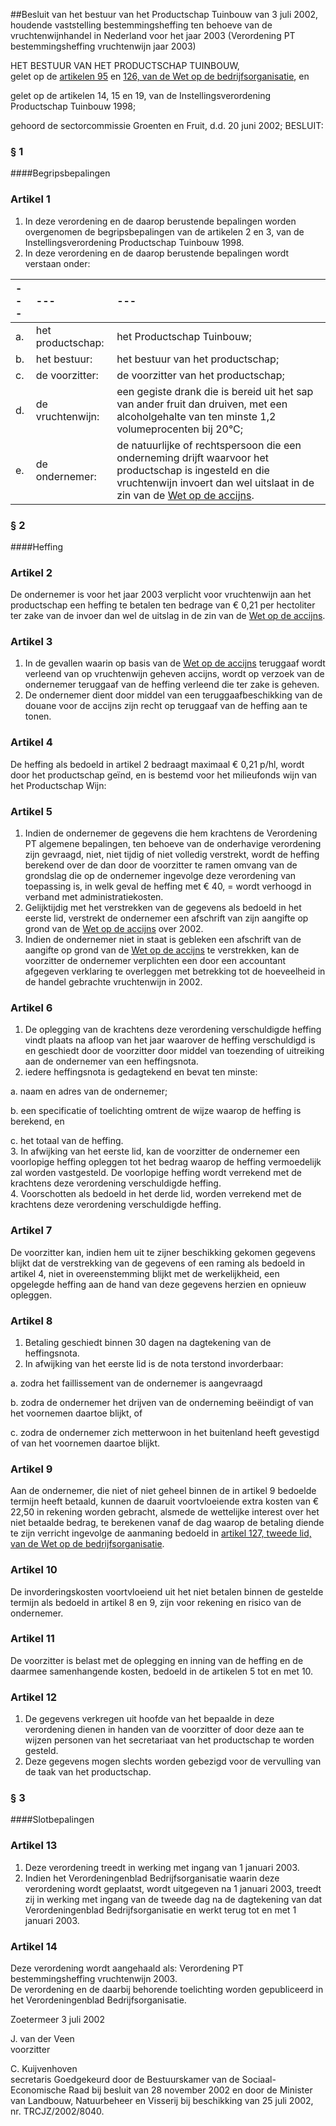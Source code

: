 <meta http-equiv='Content-Type' content='text/html; charset=utf-8' />

##Besluit van het bestuur van het Productschap Tuinbouw van 3 juli 2002, houdende vaststelling bestemmingsheffing ten behoeve van de vruchtenwijnhandel in Nederland voor het jaar 2003 (Verordening PT bestemmingsheffing vruchtenwijn jaar 2003)

HET BESTUUR VAN HET PRODUCTSCHAP TUINBOUW,  
gelet op de [artikelen 95](../../../../../../../wet/wet/op/de/bedrijfsorganisatie/BWBR0002058/README.md) en [126, van de Wet op de bedrijfsorganisatie](../../../../../../../wet/wet/op/de/bedrijfsorganisatie/BWBR0002058/README.md), en

gelet op de artikelen 14, 15 en 19, van de Instellingsverordening Productschap Tuinbouw 1998;

gehoord de sectorcommissie Groenten en Fruit, d.d. 20 juni 2002;
BESLUIT:     
### §  1  

####Begripsbepalingen

### Artikel  1  

1.  In deze verordening en de daarop berustende bepalingen worden overgenomen de begripsbepalingen van de artikelen 2 en 3, van de Instellingsverordening Productschap Tuinbouw 1998.   
2.  In deze verordening en de daarop berustende bepalingen wordt verstaan onder:  

| --- | --- | --- |
|:---|:---|:---|
| a.  | het productschap:  | het Productschap Tuinbouw;  |
| b.  | het bestuur:  | het bestuur van het productschap;  |
| c.  | de voorzitter:  | de voorzitter van het productschap;  |
| d.  | de vruchtenwijn:  | een gegiste drank die is bereid uit het sap van ander fruit dan druiven, met een alcoholgehalte van ten minste 1,2 volumeprocenten bij 20°C;  |
| e.  | de ondernemer:  | de natuurlijke of rechtspersoon die een onderneming drijft waarvoor het productschap is ingesteld en die vruchtenwijn invoert dan wel uitslaat in de zin van de [Wet op de accijns](../../../../../../../wet/wet/op/de/accijns/BWBR0005251/README.md).  |

### §  2  

####Heffing

### Artikel  2  

De ondernemer is voor het jaar 2003 verplicht voor vruchtenwijn aan het productschap een heffing te betalen ten bedrage van € 0,21 per hectoliter ter zake van de invoer dan wel de uitslag in de zin van de [Wet op de accijns](../../../../../../../wet/wet/op/de/accijns/BWBR0005251/README.md).  

### Artikel  3  

1.  In de gevallen waarin op basis van de [Wet op de accijns](../../../../../../../wet/wet/op/de/accijns/BWBR0005251/README.md) teruggaaf wordt verleend van op vruchtenwijn geheven accijns, wordt op verzoek van de ondernemer teruggaaf van de heffing verleend die ter zake is geheven.   
2.  De ondernemer dient door middel van een teruggaafbeschikking van de douane voor de accijns zijn recht op teruggaaf van de heffing aan te tonen.   

### Artikel  4  

De heffing als bedoeld in artikel 2 bedraagt maximaal € 0,21 p/hl, wordt door het productschap geïnd, en is bestemd voor het milieufonds wijn van het Productschap Wijn:  

### Artikel  5  

1.  Indien de ondernemer de gegevens die hem krachtens de Verordening PT algemene bepalingen, ten behoeve van de onderhavige verordening zijn gevraagd, niet, niet tijdig of niet volledig verstrekt, wordt de heffing berekend over de dan door de voorzitter te ramen omvang van de grondslag die op de ondernemer ingevolge deze verordening van toepassing is, in welk geval de heffing met € 40, = wordt verhoogd in verband met administratiekosten.   
2.  Gelijktijdig met het verstrekken van de gegevens als bedoeld in het eerste lid, verstrekt de ondernemer een afschrift van zijn aangifte op grond van de [Wet op de accijns](../../../../../../../wet/wet/op/de/accijns/BWBR0005251/README.md) over 2002.   
3.  Indien de ondernemer niet in staat is gebleken een afschrift van de aangifte op grond van de [Wet op de accijns](../../../../../../../wet/wet/op/de/accijns/BWBR0005251/README.md) te verstrekken, kan de voorzitter de ondernemer verplichten een door een accountant afgegeven verklaring te overleggen met betrekking tot de hoeveelheid in de handel gebrachte vruchtenwijn in 2002.   

### Artikel  6  

1.  De oplegging van de krachtens deze verordening verschuldigde heffing vindt plaats na afloop van het jaar waarover de heffing verschuldigd is en geschiedt door de voorzitter door middel van toezending of uitreiking aan de ondernemer van een heffingsnota.   
2.  iedere heffingsnota is gedagtekend en bevat ten minste: 

a. naam en adres van de ondernemer;  

b. een specificatie of toelichting omtrent de wijze waarop de heffing is berekend, en  

c. het totaal van de heffing.     
3.  In afwijking van het eerste lid, kan de voorzitter de ondernemer een voorlopige heffing opleggen tot het bedrag waarop de heffing vermoedelijk zal worden vastgesteld. De voorlopige heffing wordt verrekend met de krachtens deze verordening verschuldigde heffing.   
4.  Voorschotten als bedoeld in het derde lid, worden verrekend met de krachtens deze verordening verschuldigde heffing.   

### Artikel  7  

De voorzitter kan, indien hem uit te zijner beschikking gekomen gegevens blijkt dat de verstrekking van de gegevens of een raming als bedoeld in artikel 4, niet in overeenstemming blijkt met de werkelijkheid, een opgelegde heffing aan de hand van deze gegevens herzien en opnieuw opleggen.  

### Artikel  8  

1.  Betaling geschiedt binnen 30 dagen na dagtekening van de heffingsnota.   
2.  In afwijking van het eerste lid is de nota terstond invorderbaar: 

a. zodra het faillissement van de ondernemer is aangevraagd  

b. zodra de ondernemer het drijven van de onderneming beëindigt of van het voornemen daartoe blijkt, of  

c. zodra de ondernemer zich metterwoon in het buitenland heeft gevestigd of van het voornemen daartoe blijkt.     

### Artikel  9  

Aan de ondernemer, die niet of niet geheel binnen de in artikel 9 bedoelde termijn heeft betaald, kunnen de daaruit voortvloeiende extra kosten van € 22,50 in rekening worden gebracht, alsmede de wettelijke interest over het niet betaalde bedrag, te berekenen vanaf de dag waarop de betaling diende te zijn verricht ingevolge de aanmaning bedoeld in [artikel 127, tweede lid, van de Wet op de bedrijfsorganisatie](../../../../../../../wet/wet/op/de/bedrijfsorganisatie/BWBR0002058/README.md).  

### Artikel  10  

De invorderingskosten voortvloeiend uit het niet betalen binnen de gestelde termijn als bedoeld in artikel 8 en 9, zijn voor rekening en risico van de ondernemer.  

### Artikel  11  

De voorzitter is belast met de oplegging en inning van de heffing en de daarmee samenhangende kosten, bedoeld in de artikelen 5 tot en met 10.  

### Artikel  12  

1.  De gegevens verkregen uit hoofde van het bepaalde in deze verordening dienen in handen van de voorzitter of door deze aan te wijzen personen van het secretariaat van het productschap te worden gesteld.   
2.  Deze gegevens mogen slechts worden gebezigd voor de vervulling van de taak van het productschap.   

### §  3  

####Slotbepalingen

### Artikel  13  

1.  Deze verordening treedt in werking met ingang van 1 januari 2003.   
2.  Indien het Verordeningenblad Bedrijfsorganisatie waarin deze verordening wordt geplaatst, wordt uitgegeven na 1 januari 2003, treedt zij in werking met ingang van de tweede dag na de dagtekening van dat Verordeningenblad Bedrijfsorganisatie en werkt terug tot en met 1 januari 2003.   

### Artikel  14  

Deze verordening wordt aangehaald als: Verordening PT bestemmingsheffing vruchtenwijn 2003.  
De verordening en de daarbij behorende toelichting worden gepubliceerd in het Verordeningenblad Bedrijfsorganisatie.   

Zoetermeer 
3 juli 2002    

J. van der Veen  
voorzitter  

C. Kuijvenhoven  
secretaris    Goedgekeurd door de Bestuurskamer van de Sociaal-Economische Raad bij besluit van 28 november 2002 en door de Minister van Landbouw, Natuurbeheer en Visserij bij beschikking van 25 juli 2002, nr. TRCJZ/2002/8040.    
